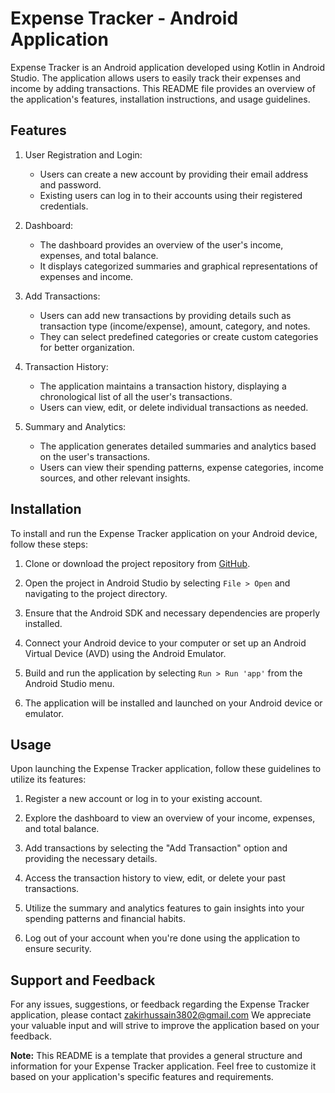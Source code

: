 

# Expense Tracker - Android Application

Expense Tracker is an Android application developed using Kotlin in Android Studio. The application allows users to easily track their expenses and income by adding transactions. This README file provides an overview of the application's features, installation instructions, and usage guidelines.

## Features

1. User Registration and Login:
   - Users can create a new account by providing their email address and password.
   - Existing users can log in to their accounts using their registered credentials.

2. Dashboard:
   - The dashboard provides an overview of the user's income, expenses, and total balance.
   - It displays categorized summaries and graphical representations of expenses and income.

3. Add Transactions:
   - Users can add new transactions by providing details such as transaction type (income/expense), amount, category, and notes.
   - They can select predefined categories or create custom categories for better organization.

4. Transaction History:
   - The application maintains a transaction history, displaying a chronological list of all the user's transactions.
   - Users can view, edit, or delete individual transactions as needed.

5. Summary and Analytics:
   - The application generates detailed summaries and analytics based on the user's transactions.
   - Users can view their spending patterns, expense categories, income sources, and other relevant insights.

## Installation

To install and run the Expense Tracker application on your Android device, follow these steps:

1. Clone or download the project repository from [GitHub](https://github.com/your/repository/url).

2. Open the project in Android Studio by selecting `File > Open` and navigating to the project directory.

3. Ensure that the Android SDK and necessary dependencies are properly installed.

4. Connect your Android device to your computer or set up an Android Virtual Device (AVD) using the Android Emulator.

5. Build and run the application by selecting `Run > Run 'app'` from the Android Studio menu.

6. The application will be installed and launched on your Android device or emulator.

## Usage

Upon launching the Expense Tracker application, follow these guidelines to utilize its features:

1. Register a new account or log in to your existing account.

2. Explore the dashboard to view an overview of your income, expenses, and total balance.

3. Add transactions by selecting the "Add Transaction" option and providing the necessary details.

4. Access the transaction history to view, edit, or delete your past transactions.

5. Utilize the summary and analytics features to gain insights into your spending patterns and financial habits.

6. Log out of your account when you're done using the application to ensure security.

## Support and Feedback

For any issues, suggestions, or feedback regarding the Expense Tracker application, please contact zakirhussain3802@gmail.com We appreciate your valuable input and will strive to improve the application based on your feedback.


**Note:** This README is a template that provides a general structure and information for your Expense Tracker application. Feel free to customize it based on your application's specific features and requirements.
